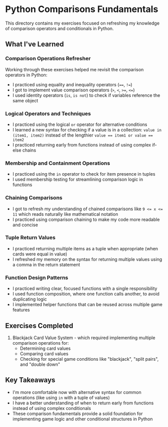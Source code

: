 # Python Comparisons Fundamentals

This directory contains my exercises focused on refreshing my knowledge of comparison operators and conditionals in Python.

## What I've Learned

### Comparison Operations Refresher
Working through these exercises helped me revisit the comparison operators in Python:
- I practiced using equality and inequality operators (`==`, `!=`)
- I got to implement value comparison operators (`>`, `<`, `>=`, `<=`)
- I used identity operators (`is`, `is not`) to check if variables reference the same object

### Logical Operators and Techniques
- I practiced using the logical `or` operator for alternative conditions
- I learned a new syntax for checking if a value is in a collection: `value in (item1, item2)` instead of the lengthier `value == item1 or value == item2`
- I practiced returning early from functions instead of using complex if-else chains

### Membership and Containment Operations
- I practiced using the `in` operator to check for item presence in tuples
- I used membership testing for streamlining comparison logic in functions

### Chaining Comparisons
- I got to refresh my understanding of chained comparisons like `9 <= x <= 11` which reads naturally like mathematical notation
- I practiced using comparison chaining to make my code more readable and concise

### Tuple Return Values
- I practiced returning multiple items as a tuple when appropriate (when cards were equal in value)
- I refreshed my memory on the syntax for returning multiple values using a comma in the return statement

### Function Design Patterns
- I practiced writing clear, focused functions with a single responsibility
- I used function composition, where one function calls another, to avoid duplicating logic
- I implemented helper functions that can be reused across multiple game features

## Exercises Completed
1. Blackjack Card Value System - which required implementing multiple comparison operations for:
   - Determining card values
   - Comparing card values
   - Checking for special game conditions like "blackjack", "split pairs", and "double down"

## Key Takeaways
- I'm more comfortable now with alternative syntax for common operations (like using `in` with a tuple of values)
- I have a better understanding of when to return early from functions instead of using complex conditionals
- These comparison fundamentals provide a solid foundation for implementing game logic and other conditional structures in Python